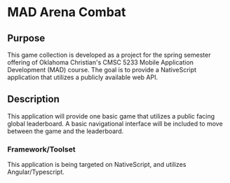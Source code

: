 # MAD Arena Combat

## Purpose

This game collection is developed as a project for the spring semester offering of Oklahoma Christian's CMSC 5233 Mobile Application Development (MAD) course. The goal is to provide a NativeScript application that utilizes a publicly available web API.

## Description

This application will provide one basic game that utilizes a public facing global leaderboard. A basic navigational interface will be included to move between the game and the leaderboard.

### Framework/Toolset

This application is being targeted on NativeScript, and utilizes Angular/Typescript.
